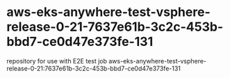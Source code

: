 # aws-eks-anywhere-test-vsphere-release-0-21-7637e61b-3c2c-453b-bbd7-ce0d47e373fe-131
repository for use with E2E test job aws-eks-anywhere-test-vsphere-release-0-21:7637e61b-3c2c-453b-bbd7-ce0d47e373fe-131
